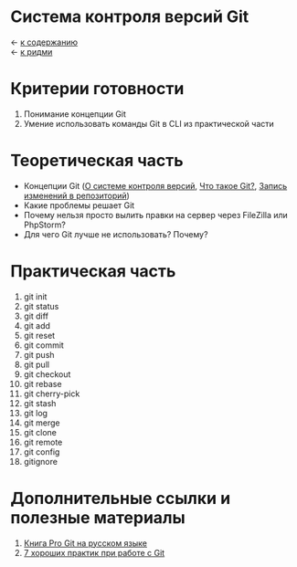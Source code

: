 # Система контроля версий Git

&larr; [к содержанию](./table-of-contents.md)  
&larr; [к ридми](../../README.md)

# Критерии готовности
1. Понимание концепции Git
2. Умение использовать команды Git в CLI из практической части

# Теоретическая часть
- Концепции Git ([О системе контроля версий](https://git-scm.com/book/ru/v2/%D0%92%D0%B2%D0%B5%D0%B4%D0%B5%D0%BD%D0%B8%D0%B5-%D0%9E-%D1%81%D0%B8%D1%81%D1%82%D0%B5%D0%BC%D0%B5-%D0%BA%D0%BE%D0%BD%D1%82%D1%80%D0%BE%D0%BB%D1%8F-%D0%B2%D0%B5%D1%80%D1%81%D0%B8%D0%B9), [Что такое Git?](https://git-scm.com/book/ru/v2/%D0%92%D0%B2%D0%B5%D0%B4%D0%B5%D0%BD%D0%B8%D0%B5-%D0%A7%D1%82%D0%BE-%D1%82%D0%B0%D0%BA%D0%BE%D0%B5-Git%3F), [Запись изменений в репозиторий](https://git-scm.com/book/ru/v2/%D0%9E%D1%81%D0%BD%D0%BE%D0%B2%D1%8B-Git-%D0%97%D0%B0%D0%BF%D0%B8%D1%81%D1%8C-%D0%B8%D0%B7%D0%BC%D0%B5%D0%BD%D0%B5%D0%BD%D0%B8%D0%B9-%D0%B2-%D1%80%D0%B5%D0%BF%D0%BE%D0%B7%D0%B8%D1%82%D0%BE%D1%80%D0%B8%D0%B9))
- Какие проблемы решает Git
- Почему нельзя просто вылить правки на сервер через FileZilla или PhpStorm?
- Для чего Git лучше не использовать? Почему?

# Практическая часть
1. git init
4. git status
13. git diff
2. git add
3. git reset
5. git commit
6. git push
7. git pull
8. git checkout
9. git rebase
10. git cherry-pick
11. git stash
12. git log
14. git merge
15. git clone
16. git remote
17. git config
18. gitignore

# Дополнительные ссылки и полезные материалы
1. [Книга Pro Git на русском языке](https://git-scm.com/book/ru/v2)
2. [7 хороших практик при работе с Git](https://sourcelevel.io/blog/7-git-best-practices-to-start-using-in-your-next-commit)
